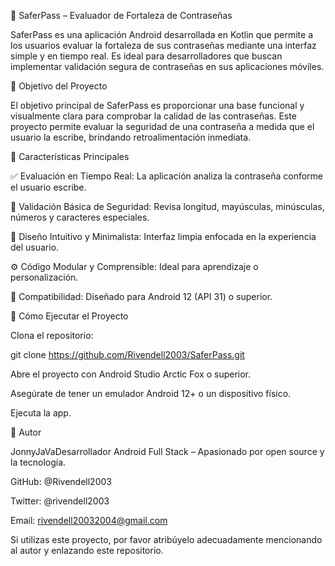 🔐 SaferPass – Evaluador de Fortaleza de Contraseñas

SaferPass es una aplicación Android desarrollada en Kotlin que permite a los usuarios evaluar la fortaleza de sus contraseñas mediante una interfaz simple y en tiempo real. Es ideal para desarrolladores que buscan implementar validación segura de contraseñas en sus aplicaciones móviles.

🎯 Objetivo del Proyecto

El objetivo principal de SaferPass es proporcionar una base funcional y visualmente clara para comprobar la calidad de las contraseñas. Este proyecto permite evaluar la seguridad de una contraseña a medida que el usuario la escribe, brindando retroalimentación inmediata.

🧹 Características Principales

✅ Evaluación en Tiempo Real: La aplicación analiza la contraseña conforme el usuario escribe.

🧠 Validación Básica de Seguridad: Revisa longitud, mayúsculas, minúsculas, números y caracteres especiales.

🎨 Diseño Intuitivo y Minimalista: Interfaz limpia enfocada en la experiencia del usuario.

⚙️ Código Modular y Comprensible: Ideal para aprendizaje o personalización.

📱 Compatibilidad: Diseñado para Android 12 (API 31) o superior.


🚀 Cómo Ejecutar el Proyecto

Clona el repositorio:

git clone https://github.com/Rivendell2003/SaferPass.git

Abre el proyecto con Android Studio Arctic Fox o superior.

Asegúrate de tener un emulador Android 12+ o un dispositivo físico.

Ejecuta la app.


👤 Autor

JonnyJaVaDesarrollador Android Full Stack – Apasionado por open source y la tecnología.

GitHub: @Rivendell2003

Twitter: @rivendell2003

Email: rivendell20032004@gmail.com

Si utilizas este proyecto, por favor atribúyelo adecuadamente mencionando al autor y enlazando este repositorio.
